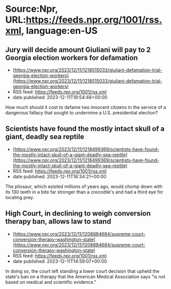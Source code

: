 # Source:Npr, URL:https://feeds.npr.org/1001/rss.xml, language:en-US

## Jury will decide amount Giuliani will pay to 2 Georgia election workers for defamation
 - [https://www.npr.org/2023/12/11/1218515033/giuliani-defamation-trial-georgia-election-workers](https://www.npr.org/2023/12/11/1218515033/giuliani-defamation-trial-georgia-election-workers)
 - RSS feed: https://feeds.npr.org/1001/rss.xml
 - date published: 2023-12-11T19:54:48+00:00

How much should it cost to defame two innocent citizens in the service of a dangerous fallacy that sought to undermine a U.S. presidential election?

## Scientists have found the mostly intact skull of a giant, deadly sea reptile
 - [https://www.npr.org/2023/12/11/1218499369/scientists-have-found-the-mostly-intact-skull-of-a-giant-deadly-sea-reptile](https://www.npr.org/2023/12/11/1218499369/scientists-have-found-the-mostly-intact-skull-of-a-giant-deadly-sea-reptile)
 - RSS feed: https://feeds.npr.org/1001/rss.xml
 - date published: 2023-12-11T16:34:21+00:00

The pliosaur, which existed millions of years ago, would chomp down with its 130 teeth in a bite far stronger than a crocodile's and had a third eye for locating prey.

## High Court, in declining to weigh conversion therapy ban, allows law to stand
 - [https://www.npr.org/2023/12/11/1208884684/supreme-court-conversion-therapy-washington-state](https://www.npr.org/2023/12/11/1208884684/supreme-court-conversion-therapy-washington-state)
 - RSS feed: https://feeds.npr.org/1001/rss.xml
 - date published: 2023-12-11T14:59:07+00:00

In doing so, the court left standing a lower court decision that upheld the state's ban on a therapy that the American Medical Association says "is not based on medical and scientific evidence."

